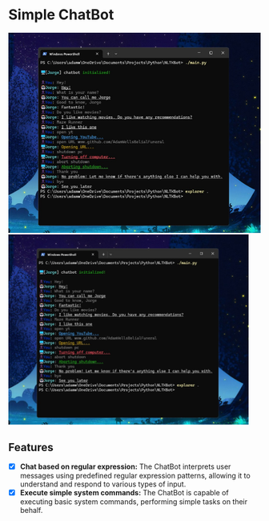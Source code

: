 # Simple ChatBot

![Alt img](https://github.com/AdamWellsBelialFuneral/Simple-ChatBot/blob/main/project_showcase.jpg)
<img src="https://github.com/AdamWellsBelialFuneral/Simple-ChatBot/blob/main/project_showcase.jpg" alt="Alt img" style="max-width:480px; max-height:480px;">

## Features
- [X] **Chat based on regular expression:** The ChatBot interprets user messages using predefined regular expression patterns, allowing it to understand and respond to various types of input.
- [X] **Execute simple system commands:** The ChatBot is capable of executing basic system commands, performing simple tasks on their behalf.
